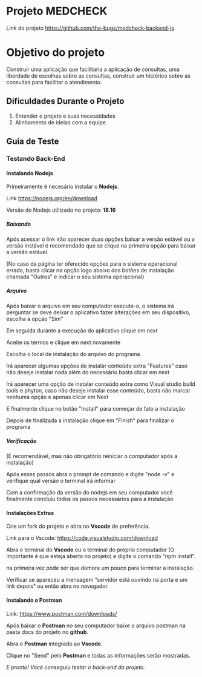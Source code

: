 # Projeto MEDCHECK

Link do projeto <https://github.com/the-bugs/medcheck-backend-js>

# Objetivo do projeto

Construir uma aplicação que facilitaria a aplicação de consultas, uma liberdade de escolhas sobre as consultas, construir um histórico sobre as consultas para facilitar o atendimento.

## Dificuldades Durante o Projeto

1. Entender o projeto e suas necessidades
2. Alinhamento de ideias com a equipe.

## Guia de Teste

### Testando Back-End

#### Instalando Nodejs

Primeiramente é necesário instalar o **Nodejs**.

Link <https://nodejs.org/en/download>

Versão do Nodejs utilizado no projeto: **18.16**

##### Baixando

Após acessar o link irão aparecer duas opções
baixar a versão estável ou a versão instável
é recomendado que se clique na primeira opção para baixar a versão estável.

(No caso da página ter oferecido opções para o 
sistema operacional errado, basta clicar na opção
logo abaixo dos botões de instalação chamada "Outros" 
e indicar o seu sistema operacional)

##### Arquivo

Após baixar o arquivo em seu computador execute-o, o sistema irá
perguntar se deve deixar o aplicativo fazer alterações em seu
dispositivo, escolha a opção "Sim"

Em seguida durante a execução do aplicativo clique em next

Aceite os termos e clique em next novamente

Escolha o local de instalação do arquivo do programa 

Irá aparecer algumas opções de instalar conteúdo extra "Features"
caso não deseje instalar nada além do necessário basta clicar em next

Irá aparecer uma opção de instalar conteúdo extra como 
Visual studio build tools e phyton, caso não deseje instalar
esse conteúdo, basta não marcar nenhuma opção
e apenas clicar em Next

E finalmente clique no botão "Install" 
para começar de fato a instalação

Depois de finalizada a instalação clique em "Finish" 
para finalizar o programa

##### Verificação

(É recomendável, mas não obrigatório reiniciar 
o computador após a instalação)

Após esses passos abra o prompt de comando e digite "node -v" e verifique qual versão o terminal irá informar

Com a confirmação da versão do nodejs em seu computador 
você finalmente concluiu todos os passos necessários para a instalação

#### Instalações Extras

Crie um fork do projeto e abra no **Vscode** de preferência.

Link para o Vscode: <https://code.visualstudio.com/download>

Abra o terminal do **Vscode** ou o terminal do próprio computador (O importante é que esteja aberto no projeto) e digite o comando "npm install".

na primeira vez pode ser que demore um pouco para terminar a instalação.

Verificar se apareceu a mensagem “servidor está ouvindo na porta e um link depois” ou então abra no navegador.

#### Instalando o Postman

Link: <https://www.postman.com/downloads/>

Após baixar o **Postman** no seu computador baixe o arquivo postman na pasta docs do projeto no **github**.

Abra o **Postman** integrado ao **Vscode**.

Clique no "Send" pelo **Postman** e todas as informações serão mostradas.

_E pronto! Você conseguiu testar o back-end do projeto._